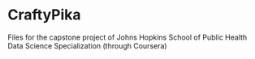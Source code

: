 # CraftyPika
Files for the capstone project of Johns Hopkins School of Public Health Data Science Specialization (through Coursera) 
